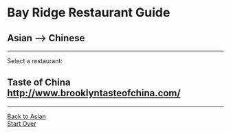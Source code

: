 # Bay Ridge Restaurant Guide
## Asian --> Chinese
---
Select a restaurant:
## Taste of China http://www.brooklyntasteofchina.com/
---
[Back to Asian](asian.md)  
[Start Over](../home.md) 